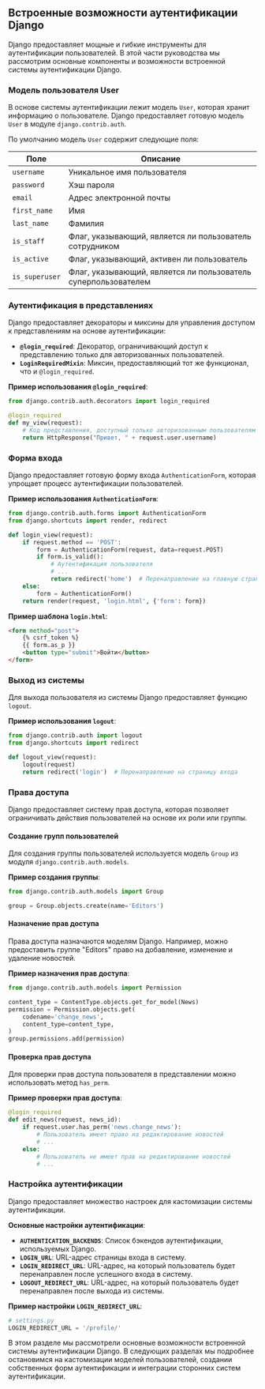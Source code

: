 ## Встроенные возможности аутентификации Django

Django предоставляет мощные и гибкие инструменты для аутентификации пользователей. В этой части руководства мы рассмотрим основные компоненты и возможности встроенной системы аутентификации Django.

### Модель пользователя User

В основе системы аутентификации лежит модель `User`, которая хранит информацию о пользователе. Django предоставляет готовую модель `User` в модуле `django.contrib.auth`. 

По умолчанию модель `User` содержит следующие поля:

| Поле | Описание |
|---|---|
| `username` | Уникальное имя пользователя |
| `password` | Хэш пароля |
| `email` | Адрес электронной почты |
| `first_name` | Имя |
| `last_name` | Фамилия |
| `is_staff` | Флаг, указывающий, является ли пользователь сотрудником |
| `is_active` | Флаг, указывающий, активен ли пользователь |
| `is_superuser` | Флаг, указывающий, является ли пользователь суперпользователем |

### Аутентификация в представлениях

Django предоставляет декораторы и миксины для управления доступом к представлениям на основе аутентификации:

* **`@login_required`**: Декоратор, ограничивающий доступ к представлению только для авторизованных пользователей.
* **`LoginRequiredMixin`**: Миксин, предоставляющий тот же функционал, что и `@login_required`.

**Пример использования `@login_required`**:

```python
from django.contrib.auth.decorators import login_required

@login_required
def my_view(request):
    # Код представления, доступный только авторизованным пользователям
    return HttpResponse("Привет, " + request.user.username)
```

### Форма входа

Django предоставляет готовую форму входа `AuthenticationForm`, которая упрощает процесс аутентификации пользователей.

**Пример использования `AuthenticationForm`**:

```python
from django.contrib.auth.forms import AuthenticationForm
from django.shortcuts import render, redirect

def login_view(request):
    if request.method == 'POST':
        form = AuthenticationForm(request, data=request.POST)
        if form.is_valid():
            # Аутентификация пользователя
            # ...
            return redirect('home')  # Перенаправление на главную страницу
    else:
        form = AuthenticationForm()
    return render(request, 'login.html', {'form': form})
```

**Пример шаблона `login.html`**:

```html
<form method="post">
    {% csrf_token %}
    {{ form.as_p }}
    <button type="submit">Войти</button>
</form>
```

### Выход из системы

Для выхода пользователя из системы Django предоставляет функцию `logout`.

**Пример использования `logout`**:

```python
from django.contrib.auth import logout
from django.shortcuts import redirect

def logout_view(request):
    logout(request)
    return redirect('login')  # Перенаправление на страницу входа
```

### Права доступа

Django предоставляет систему прав доступа, которая позволяет ограничивать действия пользователей на основе их роли или группы.

#### Создание групп пользователей

Для создания группы пользователей используется модель `Group` из модуля `django.contrib.auth.models`.

**Пример создания группы**:

```python
from django.contrib.auth.models import Group

group = Group.objects.create(name='Editors')
```

#### Назначение прав доступа

Права доступа назначаются моделям Django. Например, можно предоставить группе "Editors" право на добавление, изменение и удаление новостей.

**Пример назначения прав доступа**:

```python
from django.contrib.auth.models import Permission

content_type = ContentType.objects.get_for_model(News)
permission = Permission.objects.get(
    codename='change_news',
    content_type=content_type,
)
group.permissions.add(permission)
```

#### Проверка прав доступа

Для проверки прав доступа пользователя в представлении можно использовать метод `has_perm`.

**Пример проверки прав доступа**:

```python
@login_required
def edit_news(request, news_id):
    if request.user.has_perm('news.change_news'):
        # Пользователь имеет право на редактирование новостей
        # ...
    else:
        # Пользователь не имеет прав на редактирование новостей
        # ...
```

### Настройка аутентификации

Django предоставляет множество настроек для кастомизации системы аутентификации. 

**Основные настройки аутентификации**:

* **`AUTHENTICATION_BACKENDS`**: Список бэкендов аутентификации, используемых Django.
* **`LOGIN_URL`**: URL-адрес страницы входа в систему.
* **`LOGIN_REDIRECT_URL`**: URL-адрес, на который пользователь будет перенаправлен после успешного входа в систему.
* **`LOGOUT_REDIRECT_URL`**: URL-адрес, на который пользователь будет перенаправлен после выхода из системы.

**Пример настройки `LOGIN_REDIRECT_URL`**:

```python
# settings.py
LOGIN_REDIRECT_URL = '/profile/'
```

В этом разделе мы рассмотрели основные возможности встроенной системы аутентификации Django. В следующих разделах мы подробнее остановимся на кастомизации моделей пользователей, создании собственных форм аутентификации и интеграции сторонних систем аутентификации. 
